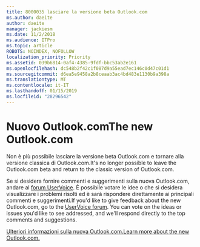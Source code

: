 ```yaml
---
title: 8000035 lasciare la versione beta Outlook.com
ms.author: daeite
author: daeite
manager: jackiesm
ms.date: 11/2/2018
ms.audience: ITPro
ms.topic: article
ROBOTS: NOINDEX, NOFOLLOW
localization_priority: Priority
ms.assetid: 039b6814-0af4-4385-9fdf-bbc53ab2e161
ms.openlocfilehash: dc548b2f42c1f087d9a55ead7ec146c0d47c01d1
ms.sourcegitcommit: d6ea5e9458a2b8ceaab3ac4bd483e1130b9a398a
ms.translationtype: MT
ms.contentlocale: it-IT
ms.lasthandoff: 01/15/2019
ms.locfileid: "28296542"
---
```

# <a name="the-new-outlookcom"></a><span data-ttu-id="94bab-102">Nuovo Outlook.com</span><span class="sxs-lookup"><span data-stu-id="94bab-102">The new Outlook.com</span></span>

<span data-ttu-id="94bab-103">Non è più possibile lasciare la versione beta Outlook.com e tornare alla versione classica di Outlook.com.</span><span class="sxs-lookup"><span data-stu-id="94bab-103">It's no longer possible to leave the Outlook.com beta and return to the classic version of Outlook.com.</span></span>
  
<span data-ttu-id="94bab-p101">Se si desidera fornire commenti e suggerimenti sulla nuova Outlook.com, andare al [forum UserVoice](https://go.microsoft.com/fwlink/p/?linkid=851599). È possibile votare le idee o che si desidera visualizzare i problemi risolti ed è sarà rispondere direttamente ai principali commenti e suggerimenti.</span><span class="sxs-lookup"><span data-stu-id="94bab-p101">If you'd like to give feedback about the new Outlook.com, go to the [UserVoice forum](https://go.microsoft.com/fwlink/p/?linkid=851599). You can vote on the ideas or issues you'd like to see addressed, and we'll respond directly to the top comments and suggestions.</span></span>
  
[<span data-ttu-id="94bab-106">Ulteriori informazioni sulla nuova Outlook.com.</span><span class="sxs-lookup"><span data-stu-id="94bab-106">Learn more about the new Outlook.com.</span></span>](https://go.microsoft.com/fwlink/p/?linkid=874356)
  

